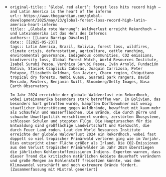 - ```
  original-title:: ‘Global red alert’: forest loss hits record high – and Latin America is the heart of the inferno
  url:: https://www.theguardian.com/global-development/2025/may/23/global-forest-loss-record-high-latin-america-heart-inferno
  title:: „Globale rote Warnung“: Waldverlust erreicht Rekordhoch – und Lateinamerika ist das Herz des Infernos
  authors:: [[Laura Barriga Dávalos]]
  date:: [[2025-05-23]]
  tags:: Latin America, Brazil, Bolivia, forest loss, wildfires, climate crisis, deforestation, agriculture, cattle ranching, environmental governance, Indigenous communities, CO2 emissions, biodiversity loss, Global Forest Watch, World Resources Institute, Isabel Surubí Pesoa, Verónica Surubí Pesoa, Iván Arnold, Fundación Nativa, Stasiek Czaplicki Cabezas, Joaquin Carrizosa, Peter Potapov, Elizabeth Goldman, San Javier, Chaco region, Chiquitano tropical dry forests, Nembi Guasu, Guaraní park rangers, David Mercado, Reuters, Benjamin Swift, Bloomberg/Getty Images, Nasa Earth Observatory
  
  Im Jahr 2024 erreichte der globale Waldverlust ein Rekordhoch, wobei Lateinamerika besonders stark betroffen war. In Bolivien, das besonders hart getroffen wurde, kämpften Dorfbewohner mit wenig staatlicher Unterstützung gegen Waldbrände, bewaffnet mit kaum mehr als Schaufeln und Wasserflaschen. Die Brände, die durch Dürre und schwache Umweltpolitik verschlimmert wurden, zerstörten Ökosysteme, schlossen Schulen und stoppten Flüge. Die Hauptursachen für die Entwaldung sind großflächige Landwirtschaft und Viehzucht, die durch Feuer Land roden. Laut dem World Resources Institute erreichte der globale Waldverlust 2024 ein Rekordhoch, wobei fast doppelt so viel tropischer Primärwald verloren ging wie im Vorjahr. Dies entspricht einer Fläche größer als Irland. Die CO2-Emissionen aus dem Verlust tropischer Primärwälder im Jahr 2024 überstiegen die jährlichen Kohlenstoffemissionen Indiens. Experten warnen, dass dieser Trend die kritischen natürlichen Gebiete dauerhaft verändern und große Mengen an Kohlenstoff freisetzen könnte, was den Klimawandel verschärft und noch extremere Brände fördert.
  [Zusammenfassung mit Mistral generiert]
  ```